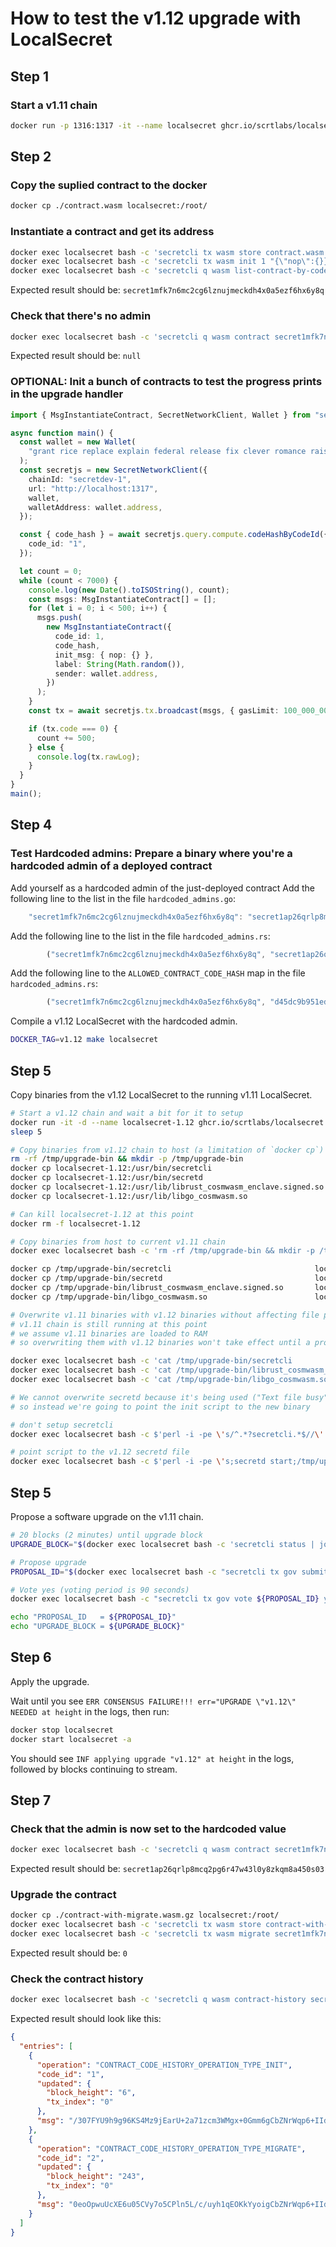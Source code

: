 # How to test the v1.12 upgrade with LocalSecret

## Step 1

### Start a v1.11 chain

```bash
docker run -p 1316:1317 -it --name localsecret ghcr.io/scrtlabs/localsecret:v1.11.0-beta.19
```

## Step 2

### Copy the suplied contract to the docker

```bash
docker cp ./contract.wasm localsecret:/root/
```

### Instantiate a contract and get its address

```bash
docker exec localsecret bash -c 'secretcli tx wasm store contract.wasm --from a --gas 5000000 -y -b block'
docker exec localsecret bash -c 'secretcli tx wasm init 1 "{\"nop\":{}}" --from a --label "xyz" -y -b block'
docker exec localsecret bash -c 'secretcli q wasm list-contract-by-code 1 | jq -r ".[0].contract_address"'
```

Expected result should be: `secret1mfk7n6mc2cg6lznujmeckdh4x0a5ezf6hx6y8q`

### Check that there's no admin

```bash
docker exec localsecret bash -c 'secretcli q wasm contract secret1mfk7n6mc2cg6lznujmeckdh4x0a5ezf6hx6y8q | jq -r .admin'
```

Expected result should be: `null`

### OPTIONAL: Init a bunch of contracts to test the progress prints in the upgrade handler

```ts
import { MsgInstantiateContract, SecretNetworkClient, Wallet } from "secretjs";

async function main() {
  const wallet = new Wallet(
    "grant rice replace explain federal release fix clever romance raise often wild taxi quarter soccer fiber love must tape steak together observe swap guitar"
  );
  const secretjs = new SecretNetworkClient({
    chainId: "secretdev-1",
    url: "http://localhost:1317",
    wallet,
    walletAddress: wallet.address,
  });

  const { code_hash } = await secretjs.query.compute.codeHashByCodeId({
    code_id: "1",
  });

  let count = 0;
  while (count < 7000) {
    console.log(new Date().toISOString(), count);
    const msgs: MsgInstantiateContract[] = [];
    for (let i = 0; i < 500; i++) {
      msgs.push(
        new MsgInstantiateContract({
          code_id: 1,
          code_hash,
          init_msg: { nop: {} },
          label: String(Math.random()),
          sender: wallet.address,
        })
      );
    }
    const tx = await secretjs.tx.broadcast(msgs, { gasLimit: 100_000_000 });

    if (tx.code === 0) {
      count += 500;
    } else {
      console.log(tx.rawLog);
    }
  }
}
main();
```

## Step 4
### Test Hardcoded admins: Prepare a binary where you're a hardcoded admin of a deployed contract
Add yourself as a hardcoded admin of the just-deployed contract
Add the following line to the list in the file `hardcoded_admins.go`:
```go
	"secret1mfk7n6mc2cg6lznujmeckdh4x0a5ezf6hx6y8q": "secret1ap26qrlp8mcq2pg6r47w43l0y8zkqm8a450s03",
```

Add the following line to the list in the file `hardcoded_admins.rs`:
```rust
        ("secret1mfk7n6mc2cg6lznujmeckdh4x0a5ezf6hx6y8q", "secret1ap26qrlp8mcq2pg6r47w43l0y8zkqm8a450s03"),
```

Add the following line to the `ALLOWED_CONTRACT_CODE_HASH` map in the file `hardcoded_admins.rs`:
```rust
        ("secret1mfk7n6mc2cg6lznujmeckdh4x0a5ezf6hx6y8q", "d45dc9b951ed5e9416bd52ccf28a629a52af0470a1a129afee7e53924416f555"),
```

Compile a v1.12 LocalSecret with the hardcoded admin.
```bash
DOCKER_TAG=v1.12 make localsecret
```

## Step 5
Copy binaries from the v1.12 LocalSecret to the running v1.11 LocalSecret.

```bash
# Start a v1.12 chain and wait a bit for it to setup
docker run -it -d --name localsecret-1.12 ghcr.io/scrtlabs/localsecret:v1.12
sleep 5

# Copy binaries from v1.12 chain to host (a limitation of `docker cp`)
rm -rf /tmp/upgrade-bin && mkdir -p /tmp/upgrade-bin
docker cp localsecret-1.12:/usr/bin/secretcli                              /tmp/upgrade-bin
docker cp localsecret-1.12:/usr/bin/secretd                                /tmp/upgrade-bin
docker cp localsecret-1.12:/usr/lib/librust_cosmwasm_enclave.signed.so     /tmp/upgrade-bin
docker cp localsecret-1.12:/usr/lib/libgo_cosmwasm.so                      /tmp/upgrade-bin

# Can kill localsecret-1.12 at this point
docker rm -f localsecret-1.12

# Copy binaries from host to current v1.11 chain
docker exec localsecret bash -c 'rm -rf /tmp/upgrade-bin && mkdir -p /tmp/upgrade-bin'

docker cp /tmp/upgrade-bin/secretcli                                localsecret:/tmp/upgrade-bin
docker cp /tmp/upgrade-bin/secretd                                  localsecret:/tmp/upgrade-bin
docker cp /tmp/upgrade-bin/librust_cosmwasm_enclave.signed.so       localsecret:/tmp/upgrade-bin
docker cp /tmp/upgrade-bin/libgo_cosmwasm.so                        localsecret:/tmp/upgrade-bin

# Overwrite v1.11 binaries with v1.12 binaries without affecting file permissions
# v1.11 chain is still running at this point
# we assume v1.11 binaries are loaded to RAM
# so overwriting them with v1.12 binaries won't take effect until a process restart

docker exec localsecret bash -c 'cat /tmp/upgrade-bin/secretcli                             > /usr/bin/secretcli'
docker exec localsecret bash -c 'cat /tmp/upgrade-bin/librust_cosmwasm_enclave.signed.so    > /usr/lib/librust_cosmwasm_enclave.signed.so'
docker exec localsecret bash -c 'cat /tmp/upgrade-bin/libgo_cosmwasm.so                     > /usr/lib/libgo_cosmwasm.so'

# We cannot overwrite secretd because it's being used ("Text file busy")
# so instead we're going to point the init script to the new binary

# don't setup secretcli
docker exec localsecret bash -c $'perl -i -pe \'s/^.*?secretcli.*$//\' bootstrap_init.sh'

# point script to the v1.12 secretd file
docker exec localsecret bash -c $'perl -i -pe \'s;secretd start;/tmp/upgrade-bin/secretd start;\' bootstrap_init.sh'
```

## Step 5

Propose a software upgrade on the v1.11 chain.

```bash
# 20 blocks (2 minutes) until upgrade block
UPGRADE_BLOCK="$(docker exec localsecret bash -c 'secretcli status | jq "(.SyncInfo.latest_block_height | tonumber) + 20"')"

# Propose upgrade
PROPOSAL_ID="$(docker exec localsecret bash -c "secretcli tx gov submit-proposal software-upgrade v1.12 --upgrade-height $UPGRADE_BLOCK --title blabla --description yolo --deposit 100000000uscrt --from a -y -b block | jq '.logs[0].events[] | select(.type == \"submit_proposal\") | .attributes[] | select(.key == \"proposal_id\") | .value | tonumber'")"

# Vote yes (voting period is 90 seconds)
docker exec localsecret bash -c "secretcli tx gov vote ${PROPOSAL_ID} yes --from a -y -b block"

echo "PROPOSAL_ID   = ${PROPOSAL_ID}"
echo "UPGRADE_BLOCK = ${UPGRADE_BLOCK}"
```

## Step 6

Apply the upgrade.

Wait until you see `ERR CONSENSUS FAILURE!!! err="UPGRADE \"v1.12\" NEEDED at height` in the logs, then run:

```bash
docker stop localsecret
docker start localsecret -a
```

You should see `INF applying upgrade "v1.12" at height` in the logs, followed by blocks continuing to stream.

## Step 7

### Check that the admin is now set to the hardcoded value

```bash
docker exec localsecret bash -c 'secretcli q wasm contract secret1mfk7n6mc2cg6lznujmeckdh4x0a5ezf6hx6y8q | jq -r .admin'
```

Expected result should be: `secret1ap26qrlp8mcq2pg6r47w43l0y8zkqm8a450s03`

### Upgrade the contract

```bash
docker cp ./contract-with-migrate.wasm.gz localsecret:/root/
docker exec localsecret bash -c 'secretcli tx wasm store contract-with-migrate.wasm.gz --from a --gas 5000000 -y -b block'
docker exec localsecret bash -c 'secretcli tx wasm migrate secret1mfk7n6mc2cg6lznujmeckdh4x0a5ezf6hx6y8q 2 "{\"nop\":{}}" --from a -y -b block' | jq -r .code
```

Expected result should be: `0`

### Check the contract history

```bash
docker exec localsecret bash -c 'secretcli q wasm contract-history secret1mfk7n6mc2cg6lznujmeckdh4x0a5ezf6hx6y8q' | jq
```

Expected result should look like this:

```json
{
  "entries": [
    {
      "operation": "CONTRACT_CODE_HISTORY_OPERATION_TYPE_INIT",
      "code_id": "1",
      "updated": {
        "block_height": "6",
        "tx_index": "0"
      },
      "msg": "/307FYU9h9g96KS4Mz9jEarU+2a71zcm3WMgx+0Gmm6gCbZNrWqp6+IIdiaiZzzhNkC9C7jFAMewHrtCcYfCY5XlqRJku7TPYYlr5K2rHctP7QLXMk1VMeh5zXR9S2rrX5DJxIb1uTElFHhqBnfPQl004eHxmvFblWmtGJVIpoRzjqU7yokrCYEJK6d1i876QHhilFRPAIW/3A=="
    },
    {
      "operation": "CONTRACT_CODE_HISTORY_OPERATION_TYPE_MIGRATE",
      "code_id": "2",
      "updated": {
        "block_height": "243",
        "tx_index": "0"
      },
      "msg": "0eoOpwuUcXE6u05CVy7o5CPln5L/c/uyh1qEOKkYyoigCbZNrWqp6+IIdiaiZzzhNkC9C7jFAMewHrtCcYfCY+PsNVSw+7DTG9zXdU2ZINEW+EN4IjDXPqnZF5shanRnFJ6oRLt7K6Jel8nB36/fyAdkZfeQK+6PT6eOT40Gp6HRYi7jh85Yh0CJVUL2kO6fVBP1dpg6QAJAtw=="
    }
  ]
}
```
